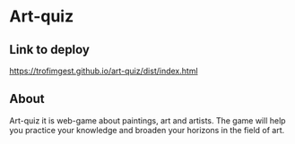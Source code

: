 # Art-quiz

## Link to deploy
https://trofimgest.github.io/art-quiz/dist/index.html

## About

Art-quiz it is web-game about paintings, art and artists. The game will help you practice your knowledge and broaden your horizons in the field of art.
